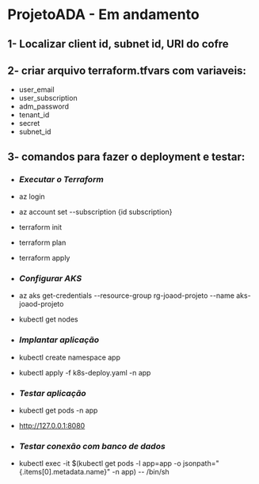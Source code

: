 # ProjetoADA - Em andamento

## 1- Localizar client id, subnet id, URI do cofre

## 2- criar arquivo terraform.tfvars com variaveis:
- user_email
- user_subscription
- adm_password
- tenant_id
- secret
- subnet_id

## 3- comandos para fazer o deployment e testar:
- ### *Executar o Terraform*
- az login
- az account set --subscription {id subscription}
- terraform init
- terraform plan
- terraform apply

- ### *Configurar AKS*
- az aks get-credentials --resource-group rg-joaod-projeto --name aks-joaod-projeto
- kubectl get nodes

- ### *Implantar aplicação*
- kubectl create namespace app
- kubectl apply -f k8s-deploy.yaml -n app

- ### *Testar aplicação*
- kubectl get pods -n app
- http://127.0.0.1:8080

- ### *Testar conexão com banco de dados*
- kubectl exec -it $(kubectl get pods -l app=app -o jsonpath="{.items[0].metadata.name}" -n app) -- /bin/sh
